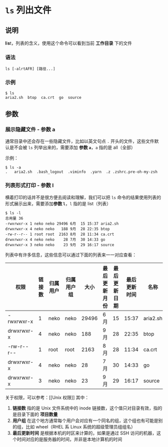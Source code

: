 # `ls` 列出文件

## 说明

**l**i**s**t，列表的含义，使用这个命令可以看到当前 **工作目录** 下的文件

### 语法

```shell
ls [-alrtAFR] [路径...]
```

### 示例

```shell
$ ls
aria2.sh  btop  ca.crt  go  source
```

## 参数

### 展示隐藏文件 - 参数 a

通常目录中还会存在一些隐藏文件，比如以英文句点 `.` 开头的文件，这些文件默认是不会被 `ls` 列举出来的，需要添加 **参数 `a`**，`a` 指的是 all（全部）

示例：

```shell
$ ls -a
.   aria2.sh  .bash_logout  .viminfo  .yarn  .z .zshrc.pre-oh-my-zsh
```

### 列表形式打印 - 参数 l

横着打印的话并不是很方便去阅读和理解，我们可以把 `ls` 命令的结果使用列表的形式展示出来，需要添加**参数 `l`**，`l` 指的是 list（列表）

```shell
$ ls -l
总用量 36
-rwxrwxr-x 1 neko neko 29496 6月  15 15:37 aria2.sh
drwxrwxr-x 4 neko neko   188 9月  28 22:35 btop
-rw-r--r-- 1 root root  2163 8月  28 11:34 ca.crt
drwxrwxr-x 4 neko neko    28 7月  30 14:33 go
drwxrwxr-x 3 neko neko    23 9月  29 16:17 source
```

列表中有许多信息，这些信息可以通过下面的列表来一一对应查看：

| 权限 | 链接数 | 归属用户 | 归属用户组 | 大小 | 最后更新月份 | 最后更新日期 | 最后更新时间 | 名称 |
| ---- | ---- | ---- | ---- | ---- | ---- | ---- | ---- | -- |
| -rwxrwxr-x | 1 | neko | neko | 29496 | 6月 | 15 | 15:37 | aria2.sh |
| drwxrwxr-x | 4 | neko | neko | 188  | 9月 | 28 | 22:35 | btop |
| -rw-r--r-- | 1 | root | root | 2163 | 8月 | 28 | 11:34 | ca.crt |
| drwxrwxr-x | 4 | neko | neko | 28 | 7月 | 30 | 14:33 | go |
| drwxrwxr-x | 3 | neko | neko | 23 | 9月 | 29 | 16:17 | source |

关于权限，可以参考：[[Unix 权限]]
其中：
1. **链接数** 指的是 Unix 文件系统中的 inode 链接数，这个值只对目录有效，指的是目录下面的 **项目数量**
2. **用户组** 在这个地方通常每个用户会对应有一个同名的组，这个组也有可能是别的组，比如 wheel（RHEL 系 Linux 系统的超级管理员组组名）
3. **最后更新时间** 是根据本机的时区来计算的，如果是通过 SSH 访问的机器，这个时间对应的是服务器的时间，并非是本地计算机的时间
